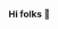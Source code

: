 ### Hi folks 👋

<!--
**kannakk01/kannakk01** is a ✨ _special_ ✨ repository because its `README.md` (this file) appears on your GitHub profile.

Here are some ideas to get you started:

- 👀 I’m interested in the Cloud technologies and how it works
- 🌱 I’m currently learning DevOps Methodologies
- 📫 How to reach me ? k.kirankumar101@gmail.com

-->
